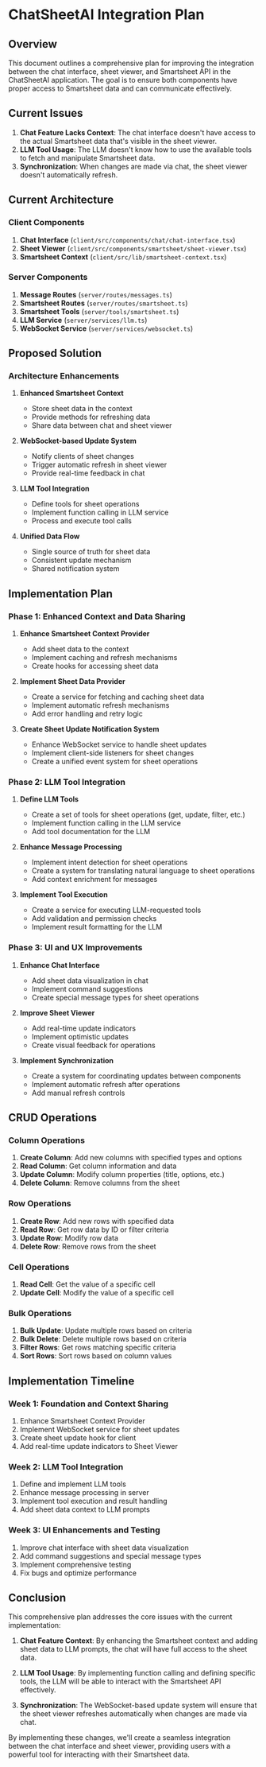 # ChatSheetAI Integration Plan

## Overview

This document outlines a comprehensive plan for improving the integration between the chat interface, sheet viewer, and Smartsheet API in the ChatSheetAI application. The goal is to ensure both components have proper access to Smartsheet data and can communicate effectively.

## Current Issues

1. **Chat Feature Lacks Context**: The chat interface doesn't have access to the actual Smartsheet data that's visible in the sheet viewer.
2. **LLM Tool Usage**: The LLM doesn't know how to use the available tools to fetch and manipulate Smartsheet data.
3. **Synchronization**: When changes are made via chat, the sheet viewer doesn't automatically refresh.

## Current Architecture

### Client Components

1. **Chat Interface** (`client/src/components/chat/chat-interface.tsx`)
2. **Sheet Viewer** (`client/src/components/smartsheet/sheet-viewer.tsx`)
3. **Smartsheet Context** (`client/src/lib/smartsheet-context.tsx`)

### Server Components

1. **Message Routes** (`server/routes/messages.ts`)
2. **Smartsheet Routes** (`server/routes/smartsheet.ts`)
3. **Smartsheet Tools** (`server/tools/smartsheet.ts`)
4. **LLM Service** (`server/services/llm.ts`)
5. **WebSocket Service** (`server/services/websocket.ts`)

## Proposed Solution

### Architecture Enhancements

1. **Enhanced Smartsheet Context**

   - Store sheet data in the context
   - Provide methods for refreshing data
   - Share data between chat and sheet viewer

2. **WebSocket-based Update System**

   - Notify clients of sheet changes
   - Trigger automatic refresh in sheet viewer
   - Provide real-time feedback in chat

3. **LLM Tool Integration**

   - Define tools for sheet operations
   - Implement function calling in LLM service
   - Process and execute tool calls

4. **Unified Data Flow**
   - Single source of truth for sheet data
   - Consistent update mechanism
   - Shared notification system

## Implementation Plan

### Phase 1: Enhanced Context and Data Sharing

1. **Enhance Smartsheet Context Provider**

   - Add sheet data to the context
   - Implement caching and refresh mechanisms
   - Create hooks for accessing sheet data

2. **Implement Sheet Data Provider**

   - Create a service for fetching and caching sheet data
   - Implement automatic refresh mechanisms
   - Add error handling and retry logic

3. **Create Sheet Update Notification System**
   - Enhance WebSocket service to handle sheet updates
   - Implement client-side listeners for sheet changes
   - Create a unified event system for sheet operations

### Phase 2: LLM Tool Integration

1. **Define LLM Tools**

   - Create a set of tools for sheet operations (get, update, filter, etc.)
   - Implement function calling in the LLM service
   - Add tool documentation for the LLM

2. **Enhance Message Processing**

   - Implement intent detection for sheet operations
   - Create a system for translating natural language to sheet operations
   - Add context enrichment for messages

3. **Implement Tool Execution**
   - Create a service for executing LLM-requested tools
   - Add validation and permission checks
   - Implement result formatting for the LLM

### Phase 3: UI and UX Improvements

1. **Enhance Chat Interface**

   - Add sheet data visualization in chat
   - Implement command suggestions
   - Create special message types for sheet operations

2. **Improve Sheet Viewer**

   - Add real-time update indicators
   - Implement optimistic updates
   - Create visual feedback for operations

3. **Implement Synchronization**
   - Create a system for coordinating updates between components
   - Implement automatic refresh after operations
   - Add manual refresh controls

## CRUD Operations

### Column Operations

1. **Create Column**: Add new columns with specified types and options
2. **Read Column**: Get column information and data
3. **Update Column**: Modify column properties (title, options, etc.)
4. **Delete Column**: Remove columns from the sheet

### Row Operations

1. **Create Row**: Add new rows with specified data
2. **Read Row**: Get row data by ID or filter criteria
3. **Update Row**: Modify row data
4. **Delete Row**: Remove rows from the sheet

### Cell Operations

1. **Read Cell**: Get the value of a specific cell
2. **Update Cell**: Modify the value of a specific cell

### Bulk Operations

1. **Bulk Update**: Update multiple rows based on criteria
2. **Bulk Delete**: Delete multiple rows based on criteria
3. **Filter Rows**: Get rows matching specific criteria
4. **Sort Rows**: Sort rows based on column values

## Implementation Timeline

### Week 1: Foundation and Context Sharing

1. Enhance Smartsheet Context Provider
2. Implement WebSocket service for sheet updates
3. Create sheet update hook for client
4. Add real-time update indicators to Sheet Viewer

### Week 2: LLM Tool Integration

1. Define and implement LLM tools
2. Enhance message processing in server
3. Implement tool execution and result handling
4. Add sheet data context to LLM prompts

### Week 3: UI Enhancements and Testing

1. Improve chat interface with sheet data visualization
2. Add command suggestions and special message types
3. Implement comprehensive testing
4. Fix bugs and optimize performance

## Conclusion

This comprehensive plan addresses the core issues with the current implementation:

1. **Chat Feature Context**: By enhancing the Smartsheet context and adding sheet data to LLM prompts, the chat will have full access to the sheet data.

2. **LLM Tool Usage**: By implementing function calling and defining specific tools, the LLM will be able to interact with the Smartsheet API effectively.

3. **Synchronization**: The WebSocket-based update system will ensure that the sheet viewer refreshes automatically when changes are made via chat.

By implementing these changes, we'll create a seamless integration between the chat interface and sheet viewer, providing users with a powerful tool for interacting with their Smartsheet data.
